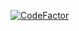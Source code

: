 [![CodeFactor](https://www.codefactor.io/repository/github/pvwnthem/tf.2x1.dev/badge)](https://www.codefactor.io/repository/github/pvwnthem/tf.2x1.dev)
